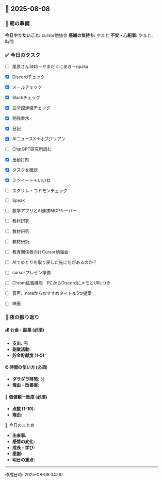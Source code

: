 ## 📅 2025-08-08

### 🌅 朝の準備
**今日やりたいこと:** cursor勉強会
**感謝の気持ち:** やまと
**不安・心配事:** やまと、時間

### ✅ 今日のタスク
- [ ] 尾原さんSNS＋やまだくにあき＋npaka
- [x] Discordチェック
- [x] メールチェック
- [x] Slackチェック
- [x] 立命館連絡チェック
- [x] 勉強香水
- [x] 日記
- [x] AIニュースX→オブジリアン
- [ ] ChatGPT研究所読む
- [x] 出勤打刻
- [x] タスクを確認
- [x] ２ツイート＋いいね
- [ ] スクリレ・コドモンチェック
- [ ] Speak
- [ ] 数学アプリとAI連携MCPサーバー
- [ ] 教材研究
- [ ] 教材研究
- [ ] 教材研究
- [ ] 教育関係者向けCursor勉強会
- [ ] AIでゆとりを取り戻した先に何があるのか？
- [ ] cursorプレゼン準備
- [ ] Chrom拡張機能　PCからDiscordにメモとURLつき
- [ ] 音声、noteからおすすめタイトル5つ提案
- [ ] 映画


### 🌙 夜の振り返り

#### 💰 お金・副業 (必須)
- **支出:** 円
- **副業活動:** 
- **貯金貯献度 (1-5):** 

#### ⏰ 時間の使い方 (必須)
- **ダラダラ時間:** 分
- **理由・改善案:** 

#### 🎯 価値観一致度 (必須)
- **点数 (1-10):** 
- **理由:** 

📝 今日のまとめ
- **出来事:** 
- **感情の変化:** 
- **成長・学び:** 
- **感謝:** 
- **明日の重点:** 

---
作成日時: 2025-08-08 04:00